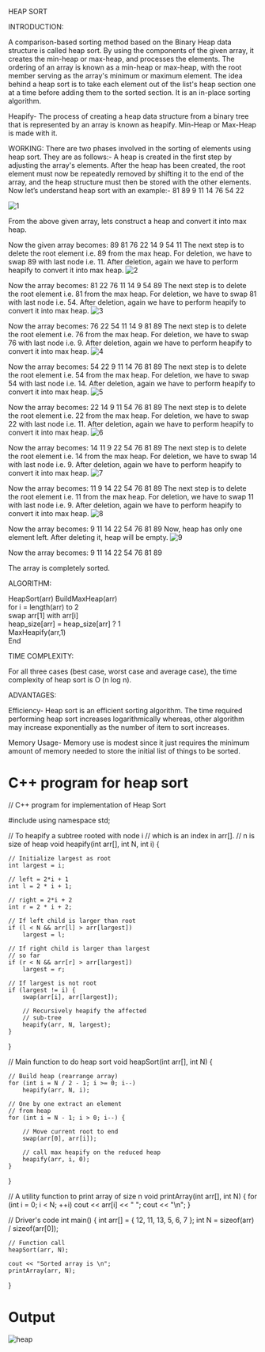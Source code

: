 HEAP SORT

INTRODUCTION:

A comparison-based sorting method based on the Binary Heap data structure is called heap sort. By using the components of the given array, it creates the min-heap or max-heap, and processes the elements. The ordering of an array is known as a min-heap or max-heap, with the root member serving as the array's minimum or maximum element. The idea behind a heap sort is to take each element out of the list's heap section one at a time before adding them to the sorted section. It is an in-place sorting algorithm.

Heapify- The process of creating a heap data structure from a binary tree that is represented by an array is known as heapify. Min-Heap or Max-Heap is made with it.

WORKING:
There are two phases involved in the sorting of elements using heap sort. They are as follows:-
A heap is created in the first step by adjusting the array's elements.
After the heap has been created, the root element must now be repeatedly removed by shifting it to the end of the array, and the heap structure must then be stored with the other elements.
Now let’s understand heap sort with an example:-
81	89	9	11	14	76	54	22

![1](https://user-images.githubusercontent.com/101787864/211015177-a831a210-6190-4df5-a5b4-adcbcce5ddff.jpg)

From the above given array, lets construct a heap and convert it into max heap.
 

Now the given array becomes:
89	81	76	22	14	9	54	11
The next step is to delete the root element i.e. 89 from the max heap. For deletion, we have to swap 89 with last node i.e. 11. After deletion, again we have to perform heapify to convert it into max heap.
 ![2](https://user-images.githubusercontent.com/101787864/211015270-6d30a641-17ab-4cf0-9332-e74f7cc420d5.jpg)


Now the array becomes:
81	22	76	11	14	9	54	89
The next step is to delete the root element i.e. 81 from the max heap. For deletion, we have to swap 81 with last node i.e. 54. After deletion, again we have to perform heapify to convert it into max heap.
 ![3](https://user-images.githubusercontent.com/101787864/211015359-56b0e96a-0ba5-4c81-8626-29d532494db5.jpg)

Now the array becomes:
76	22	54	11	14	9	81	89
The next step is to delete the root element i.e. 76 from the max heap. For deletion, we have to swap 76 with last node i.e. 9. After deletion, again we have to perform heapify to convert it into max heap.
 ![4](https://user-images.githubusercontent.com/101787864/211015450-b162369f-80da-441f-a475-f550786adaa3.jpg)

Now the array becomes:
54	22	9	11	14	76	81	89
The next step is to delete the root element i.e. 54 from the max heap. For deletion, we have to swap 54 with last node i.e. 14. After deletion, again we have to perform heapify to convert it into max heap.
 ![5](https://user-images.githubusercontent.com/101787864/211015553-21a555b3-3f23-4488-b65d-37ae4fbb9dad.jpg)

Now the array becomes:
22	14	9	11	54	76	81	89
The next step is to delete the root element i.e. 22 from the max heap. For deletion, we have to swap 22 with last node i.e. 11. After deletion, again we have to perform heapify to convert it into max heap.
 ![6](https://user-images.githubusercontent.com/101787864/211015702-81ab9a2a-931e-4bb8-a794-edc1bc8f62eb.jpg)

Now the array becomes:
14	11	9	22	54	76	81	89
The next step is to delete the root element i.e. 14 from the max heap. For deletion, we have to swap 14 with last node i.e. 9. After deletion, again we have to perform heapify to convert it into max heap.
 ![7](https://user-images.githubusercontent.com/101787864/211015764-2fd42f2e-8621-478c-8eb4-b34b104fe567.jpg)

Now the array becomes:
11	9	14	22	54	76	81	89
The next step is to delete the root element i.e. 11 from the max heap. For deletion, we have to swap 11 with last node i.e. 9. After deletion, again we have to perform heapify to convert it into max heap.
 ![8](https://user-images.githubusercontent.com/101787864/211015925-f6954945-35fc-4177-8c7c-643c8fcd0988.jpg)

Now the array becomes:
9	11	14	22	54	76	81	89
Now, heap has only one element left. After deleting it, heap will be empty.
 ![9](https://user-images.githubusercontent.com/101787864/211015969-2039650b-1008-40b7-934d-50317e438b04.jpg)

Now the array becomes:
9	11	14	22	54	76	81	89

The array is completely sorted.

ALGORITHM:

HeapSort(arr)
BuildMaxHeap(arr)  
for i = length(arr) to 2  
    swap arr[1] with arr[i]  
        heap_size[arr] = heap_size[arr] ? 1  
        MaxHeapify(arr,1)  
End  

TIME COMPLEXITY:

For all three cases (best case, worst case and average case), the time complexity of heap sort is O (n log n).

ADVANTAGES:

Efficiency- Heap sort is an efficient sorting algorithm. The time required performing heap sort increases logarithmically whereas, other algorithm may increase exponentially as the number of item to sort increases.
 
 Memory Usage- Memory use is modest since it just requires the minimum amount of memory needed to store the initial list of things to be sorted.
 
 # C++ program for heap sort
 // C++ program for implementation of Heap Sort

#include <iostream>
using namespace std;

// To heapify a subtree rooted with node i
// which is an index in arr[].
// n is size of heap
void heapify(int arr[], int N, int i)
{

	// Initialize largest as root
	int largest = i;

	// left = 2*i + 1
	int l = 2 * i + 1;

	// right = 2*i + 2
	int r = 2 * i + 2;

	// If left child is larger than root
	if (l < N && arr[l] > arr[largest])
		largest = l;

	// If right child is larger than largest
	// so far
	if (r < N && arr[r] > arr[largest])
		largest = r;

	// If largest is not root
	if (largest != i) {
		swap(arr[i], arr[largest]);

		// Recursively heapify the affected
		// sub-tree
		heapify(arr, N, largest);
	}
}

// Main function to do heap sort
void heapSort(int arr[], int N)
{

	// Build heap (rearrange array)
	for (int i = N / 2 - 1; i >= 0; i--)
		heapify(arr, N, i);

	// One by one extract an element
	// from heap
	for (int i = N - 1; i > 0; i--) {

		// Move current root to end
		swap(arr[0], arr[i]);

		// call max heapify on the reduced heap
		heapify(arr, i, 0);
	}
}

// A utility function to print array of size n
void printArray(int arr[], int N)
{
	for (int i = 0; i < N; ++i)
		cout << arr[i] << " ";
	cout << "\n";
}

// Driver's code
int main()
{
	int arr[] = { 12, 11, 13, 5, 6, 7 };
	int N = sizeof(arr) / sizeof(arr[0]);

	// Function call
	heapSort(arr, N);

	cout << "Sorted array is \n";
	printArray(arr, N);
}

# Output

![heap](https://user-images.githubusercontent.com/71088263/212091157-1015b8d2-3df7-406e-b5ae-0dc82d939b28.png)
